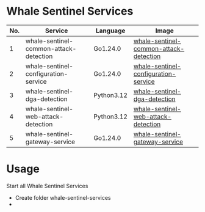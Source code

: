 # Whale Sentinel Services

| No. | Service | Language | Image | 
| --- | -------- | ------- | ------- | 
| 1 | whale-sentinel-common-attack-detection | Go1.24.0 | [whale-sentinel-common-attack-detection](https://gallery.ecr.aws/j8d4r7c5/whale-sentinel/whale-sentinel-services/whale-sentinel-common-attack-detection) |  
| 2 | whale-sentinel-configuration-service | Go1.24.0 | [whale-sentinel-configuration-service](https://gallery.ecr.aws/j8d4r7c5/whale-sentinel/whale-sentinel-services/whale-sentinel-configuration-service) | 
| 3 | whale-sentinel-dga-detection | Python3.12 | [whale-sentinel-dga-detection](https://gallery.ecr.aws/j8d4r7c5/whale-sentinel/whale-sentinel-services/whale-sentinel-dga-detection) | 
| 4 | whale-sentinel-web-attack-detection | Python3.12 | [whale-sentinel-web-attack-detection](https://gallery.ecr.aws/j8d4r7c5/whale-sentinel/whale-sentinel-services/whale-sentinel-web-attack-detection) | 
| 5 | whale-sentinel-gateway-service | Go1.24.0 | [whale-sentinel-gateway-service](https://gallery.ecr.aws/j8d4r7c5/whale-sentinel/whale-sentinel-services/whale-sentinel-gateway-service) | 

# Usage

Start all Whale Sentinel Services

- Create folder whale-sentinel-services
- 